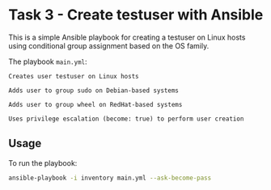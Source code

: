 # Task 3 - Create testuser with Ansible

This is a simple Ansible playbook for creating a testuser on Linux hosts using conditional group assignment based on the OS family.

The playbook `main.yml`:

    Creates user testuser on Linux hosts

    Adds user to group sudo on Debian-based systems

    Adds user to group wheel on RedHat-based systems

    Uses privilege escalation (become: true) to perform user creation

## Usage

To run the playbook:

```bash
ansible-playbook -i inventory main.yml --ask-become-pass



